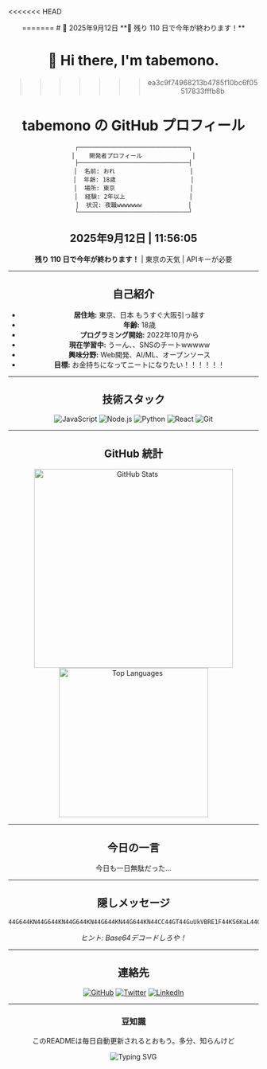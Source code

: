 <<<<<<< HEAD
<div align="center">
=======
  # 📅 2025年9月12日
  **🎯 残り 110 日で今年が終わります！**
  
  # 👋 Hi there, I'm tabemono.
>>>>>>> ea3c9f74968213b4785f10bc6f05517833fffb8b

# tabemono の GitHub プロフィール

    ┌───────────────────────────────┐
    │    開発者プロフィール              │
    ├───────────────────────────────┤
    │  名前: おれ                     │
    │  年齢: 18歳                     │
    │  場所: 東京                     │
    │  経験: 2年以上                  │
    │  状況: 夜職wwwwwww             │
    └───────────────────────────────┘

## 2025年9月12日 | 11:56:05
**残り 110 日で今年が終わります！** | 東京の天気 | APIキーが必要

---

## 自己紹介

- **居住地:** 東京、日本 もうすぐ大阪引っ越す 
- **年齢:** 18歳  
- **プログラミング開始:** 2022年10月から  
- **現在学習中:** うーん、、SNSのチートwwwww
- **興味分野:** Web開発、AI/ML、オープンソース
- **目標:** お金持ちになってニートになりたい！！！！！！

---

## 技術スタック

![JavaScript](https://img.shields.io/badge/JavaScript-F7DF1E?style=for-the-badge&logo=javascript&logoColor=black)
![Node.js](https://img.shields.io/badge/Node.js-43853D?style=for-the-badge&logo=node.js&logoColor=white)
![Python](https://img.shields.io/badge/Python-3776AB?style=for-the-badge&logo=python&logoColor=white)
![React](https://img.shields.io/badge/React-20232A?style=for-the-badge&logo=react&logoColor=61DAFB)
![Git](https://img.shields.io/badge/Git-F05032?style=for-the-badge&logo=git&logoColor=white)

---

## GitHub 統計

<div align="center">
  <img src="https://github-readme-stats.vercel.app/api?username=xbkv&show_icons=true&theme=tokyonight&hide_border=true" alt="GitHub Stats" width="400"/>
  <img src="https://github-readme-stats.vercel.app/api/top-langs/?username=xbkv&layout=compact&theme=tokyonight&hide_border=true" alt="Top Languages" width="300"/>
</div>

---

## 今日の一言

今日も一日無駄だった...

---

## 隠しメッセージ

```
44G644KN44G644KN44G644KN44G644KN44G644KN44CC44GT44GuUkVBRE1F44KS6KaL44Gm44GP44KM44Gf44Gu44GLLi4u44GK5YmN44KC6ay844Gr44Gq44KJ44Gq44GE44GLPw==
```
*ヒント: Base64デコードしろや！*

---

## 連絡先

[![GitHub](https://img.shields.io/badge/GitHub-100000?style=for-the-badge&logo=github&logoColor=white)](https://github.com/xbkv)
[![Twitter](https://img.shields.io/badge/Twitter-1DA1F2?style=for-the-badge&logo=twitter&logoColor=white)](https://twitter.com/your_twitter)
[![LinkedIn](https://img.shields.io/badge/LinkedIn-0077B5?style=for-the-badge&logo=linkedin&logoColor=white)](https://linkedin.com/in/your_profile)

---

### 豆知識
このREADMEは毎日自動更新されるとおもう。多分、知らんけど

<div align="center">
  <img src="https://readme-typing-svg.demolab.com?font=Fira+Code&size=18&duration=3000&pause=1000&color=61DAFB&center=true&vCenter=true&width=435&lines=訪問ありがとう！;一緒に素晴らしいものを作ろう！;コーディングし続け、学び続けよう！" alt="Typing SVG" />
</div>

</div>
